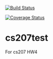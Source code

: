 [![Build Status](https://travis-ci.org/martin94jjj/cs207testing.svg?branch=master)](https://travis-ci.org/martin94jjj/cs207testing.svg?branch=master)

[![Coverage Status](https://codecov.io/gh/martin94jjj/cs207testing/branch/master/graph/badge.svg)](https://codecov.io/gh/martin94jjj/cs207testing)

# cs207test
For cs207 HW4
